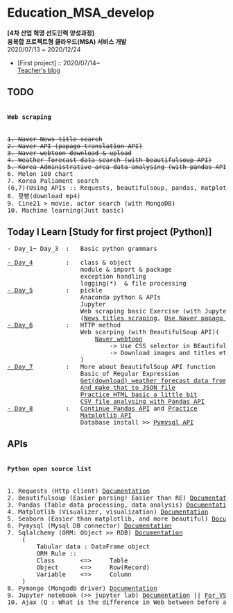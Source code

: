 # Education_MSA_develop
**[4차 산업 혁명 선도인력 양성과정]** <br>
**융복합 프로젝트형 클라우드(MSA) 서비스 개발** <br>
2020/07/13 ~ 2020/12/24<br>

* [First project] :: 2020/07/14~<br>
<a href = 'https://blog.naver.com/vega2k'>Teacher's blog</a>

## TODO
<pre>
<h4>Web scraping</h4>
<del>1. Naver News title search</del>
<del>2. Naver API (papago translation API)</del>
<del>3. Naver webtoon download & upload</del>
<del>4. Weather forecast data search (with beautifulsoup API)</del>
<del>5. Korea Administrative area data analysing (with pandas API, csv data handling)</del>
6. Melon 100 chart
7. Korea Paliament search
(6,7)(Using APIs :: Requests, beautifulsoup, pandas, matplotlib, seaborn, pymysql(MariaDB), sqlalchemy)
8. 팟빵(download mp4)
9. Cine21 > movie, actor search (with MongoDB)
10. Machine learning(Just basic)
</pre>

## Today I Learn [Study for first project (Python)]
<pre>
- Day_1~ Day_3  :   Basic python grammars<br>
<a href = "./Practice/Day_4">- Day_4</a>         :   class & object
                    module & import & package
                    exception handling
                    logging(*)  & file processing
<a href = "./Practice/Day_5">- Day_5</a>         :   pickle
                    Anaconda python & APIs
                    Jupyter
                    Web scraping basic Exercise (with Jupyter)
                    (<a href = "./Practice/Day_5/NHN_service_search.ipynb">News titles scraping</a>, <a href = "./Practice/Day_5/NHN_service_search.ipynb">Use Naver papago API</a>)
<a href = "./Practice/Day_6">- Day_6</a>         :   HTTP method
                    Web scarping (with BeautifulSoup API)(
                        <a href = "./Practice/Day_6/NHN_webtoon_scraper.ipynb">Naver webtoon</a>
                            -> Use CSS selector in BEautifulSoup
                            -> Download images and titles etc
                    )
<a href = "./Practice/Day_7">- Day_7</a>         :   More about BeautifulSoup API function
                    Basic of Regular Expression
                    <a href = "./Practice/Day_7/weather_web_scraping.ipynb">Get(download) weather forecast data from web</a>
                    <a href = "./Practice/Day_7/my_weather.json">And make that to JSON file</a>
                    <a href = "./Practice/Day_7/table_practice.html">Practice HTML basic a little bit</a>
                    <a href = "./Practice/Day_7/pandas_ex.ipynb">CSV file analysing with Pandas API</a>
<a href = "./Practice/Day_8">- Day_8</a>         :   <a href = "./Practice/Day_8/pandas_cont.ipynb">Continue Pandas API</a> and <a href = "./Practice/Day_8/pandas_ex.ipynb">Practice</a>
                    <a href = "./Practice/Day_8/matplotlib_ex.ipynb">Matplotlib API</a>
                    Database install >> <a href = "./Practice/Day_8/pymysql_ex.ipynb">Pymysql API</a>
</pre>

## APIs
<pre>
<h4>Python open source list</h4>
1. Requests (Http client) <a href = 'https://requests.readthedocs.io/en/master/'>Documentation</a>
2. Beautifulsoup (Easier parsing! Easier than RE) <a href='https://www.crummy.com/software/BeautifulSoup/bs4/doc/'>Documentation</a>
3. Pandas (Table data processing, data analysis) <a href='https://pandas.pydata.org/'>Documentation</a>
4. Matplotlib (Visualizer, visualization) <a href='https://matplotlib.org/'>Documentation</a>
5. Seaborn (Easier than matplotlib, and more beautiful) <a href='https://seaborn.pydata.org/'>Documentation</a>
6. Pymysql (Mysql DB connector) <a href = 'https://pymysql.readthedocs.io/en/latest/' >Documentation</a>
7. Sqlalchemy (ORM: Object >> RDB) <a href='https://docs.sqlalchemy.org/en/13/'>Documentation</a>
    (
        Tabular data : DataFrame object
        ORM Rule :: 
        Class       <=>     Table
        Object      <=>     Row(Record)
        Variable    <=>     Column
    )
8. Pymongo (Mongodb driver) <a href= 'https://pymongo.readthedocs.io/en/stable/'>Documentation</a>
9. Jupyter notebook (>> jupyter lab) <a href = "https://jupyter-notebook.readthedocs.io/en/stable/">Documentation</a> || <a href = "https://code.visualstudio.com/docs/python/jupyter-support">For_VScode</a>
10. Ajax (Q : What is the difference in Web between before and after the Ajax?)
</pre>
